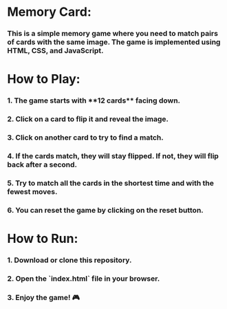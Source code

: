 <h1>Memory Card:</h1>
<h3>This is a simple memory game where you need to match pairs of cards with the same image. The game is implemented using HTML, CSS, and JavaScript.</h3>

<h1>How to Play:</h1>

<h3>1. The game starts with **12 cards** facing down.</h3>
<h3>2. Click on a card to flip it and reveal the image.</h3>
<h3>3. Click on another card to try to find a match.</h3>
<h3>4. If the cards match, they will stay flipped. If not, they will flip back after a second.</h3>
<h3>5. Try to match all the cards in the shortest time and with the fewest moves.</h3>
<h3>6. You can reset the game by clicking on the reset button.</h3>


<h1>How to Run:</h1>

<h3>1. Download or clone this repository.</h3>
<h3>2. Open the `index.html` file in your browser.</h3>
<h3>3. Enjoy the game! 🎮</h3>

